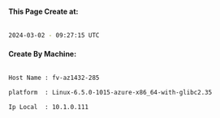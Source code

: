 
   
#### This Page Create at:

```bash

2024-03-02 - 09:27:15 UTC

```

#### Create By Machine:

```bash

Host Name : fv-az1432-285

platform  : Linux-6.5.0-1015-azure-x86_64-with-glibc2.35

Ip Local  : 10.1.0.111

```

